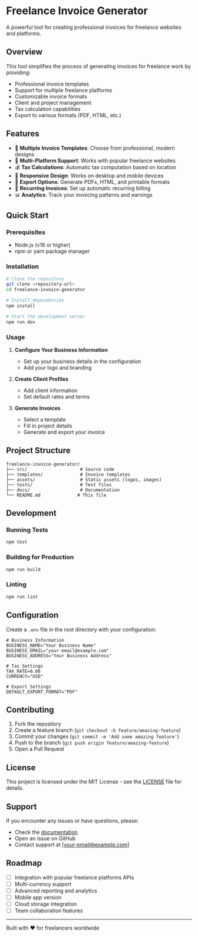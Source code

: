 # Freelance Invoice Generator

A powerful tool for creating professional invoices for freelance websites and platforms.

## Overview

This tool simplifies the process of generating invoices for freelance work by providing:
- Professional invoice templates
- Support for multiple freelance platforms
- Customizable invoice formats
- Client and project management
- Tax calculation capabilities
- Export to various formats (PDF, HTML, etc.)

## Features

- 🧾 **Multiple Invoice Templates**: Choose from professional, modern designs
- 🏢 **Multi-Platform Support**: Works with popular freelance websites
- 💰 **Tax Calculations**: Automatic tax computation based on location
- 📱 **Responsive Design**: Works on desktop and mobile devices
- 📄 **Export Options**: Generate PDFs, HTML, and printable formats
- 🔄 **Recurring Invoices**: Set up automatic recurring billing
- 📊 **Analytics**: Track your invoicing patterns and earnings

## Quick Start

### Prerequisites

- Node.js (v16 or higher)
- npm or yarn package manager

### Installation

```bash
# Clone the repository
git clone <repository-url>
cd freelance-invoice-generator

# Install dependencies
npm install

# Start the development server
npm run dev
```

### Usage

1. **Configure Your Business Information**
   - Set up your business details in the configuration
   - Add your logo and branding

2. **Create Client Profiles**
   - Add client information
   - Set default rates and terms

3. **Generate Invoices**
   - Select a template
   - Fill in project details
   - Generate and export your invoice

## Project Structure

```
freelance-invoice-generator/
├── src/                    # Source code
├── templates/              # Invoice templates
├── assets/                 # Static assets (logos, images)
├── tests/                  # Test files
├── docs/                   # Documentation
└── README.md              # This file
```

## Development

### Running Tests

```bash
npm test
```

### Building for Production

```bash
npm run build
```

### Linting

```bash
npm run lint
```

## Configuration

Create a `.env` file in the root directory with your configuration:

```env
# Business Information
BUSINESS_NAME="Your Business Name"
BUSINESS_EMAIL="your-email@example.com"
BUSINESS_ADDRESS="Your Business Address"

# Tax Settings
TAX_RATE=0.08
CURRENCY="USD"

# Export Settings
DEFAULT_EXPORT_FORMAT="PDF"
```

## Contributing

1. Fork the repository
2. Create a feature branch (`git checkout -b feature/amazing-feature`)
3. Commit your changes (`git commit -m 'Add some amazing feature'`)
4. Push to the branch (`git push origin feature/amazing-feature`)
5. Open a Pull Request

## License

This project is licensed under the MIT License - see the [LICENSE](LICENSE) file for details.

## Support

If you encounter any issues or have questions, please:
- Check the [documentation](docs/)
- Open an issue on GitHub
- Contact support at [your-email@example.com]

## Roadmap

- [ ] Integration with popular freelance platforms APIs
- [ ] Multi-currency support
- [ ] Advanced reporting and analytics
- [ ] Mobile app version
- [ ] Cloud storage integration
- [ ] Team collaboration features

---

Built with ❤️ for freelancers worldwide
